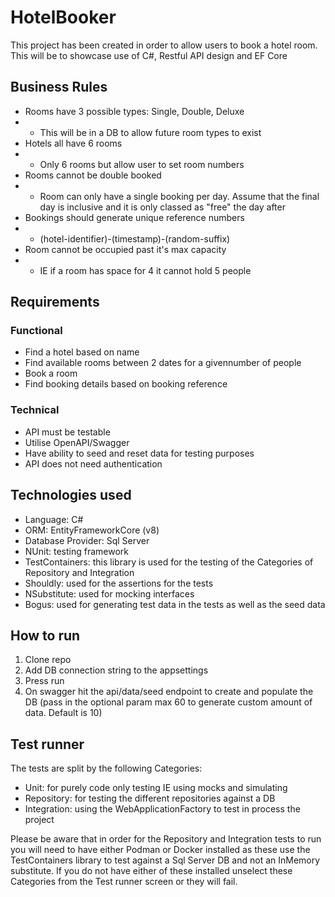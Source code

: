 # HotelBooker

This project has been created in order to allow users to book a hotel room. This will be to showcase use of C#, Restful API design and EF Core

## Business Rules

* Rooms have 3 possible types: Single, Double, Deluxe
* * This will be in a DB to allow future room types to exist
* Hotels all have 6 rooms
* * Only 6 rooms but allow user to set room numbers
* Rooms cannot be double booked
* * Room can only have a single booking per day. Assume that the final day is inclusive and it is only classed as "free" the day after
* Bookings should generate unique reference numbers
* * (hotel-identifier)-(timestamp)-(random-suffix)
* Room cannot be occupied past it's max capacity
* * IE if a room has space for 4 it cannot hold 5 people

## Requirements

### Functional

* Find a hotel based on name
* Find available rooms between 2 dates for a givennumber of people
* Book a room
* Find booking details based on booking reference

### Technical 
* API must be testable
* Utilise OpenAPI/Swagger
* Have ability to seed and reset data for testing purposes
* API does not need authentication

## Technologies used

* Language: C#
* ORM: EntityFrameworkCore (v8)
* Database Provider: Sql Server
* NUnit: testing framework
* TestContainers: this library is used for the testing of the Categories of Repository and Integration
* Shouldly: used for the assertions for the tests
* NSubstitute: used for mocking interfaces
* Bogus: used for generating test data in the tests as well as the seed data

## How to run

1. Clone repo
2. Add DB connection string to the appsettings
3. Press run
4. On swagger hit the api/data/seed endpoint to create and populate the DB (pass in the optional param max 60 to generate custom amount of data. Default is 10)


## Test runner

The tests are split by the following Categories:
* Unit: for purely code only testing IE using mocks and simulating
* Repository: for testing the different repositories against a DB
* Integration: using the WebApplicationFactory to test in process the project

Please be aware that in order for the Repository and Integration tests to run you will need to have either Podman or Docker installed as these use the TestContainers library to test against a Sql Server DB and not an InMemory substitute. If you do not have either of these installed unselect these Categories from the Test runner screen or they will fail.
